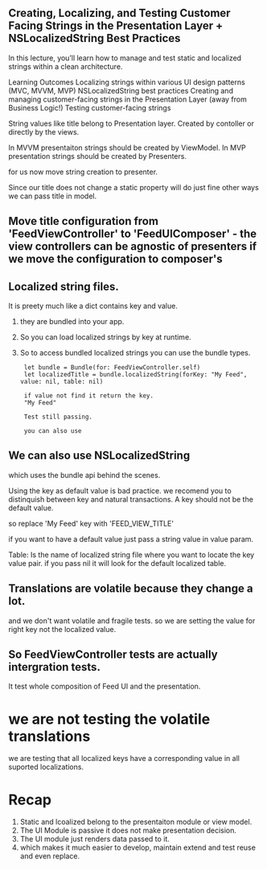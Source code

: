 
##   Creating, Localizing, and Testing Customer Facing Strings in the Presentation Layer + NSLocalizedString Best Practices

In this lecture, you’ll learn how to manage and test static and localized strings within a clean architecture.

Learning Outcomes
Localizing strings within various UI design patterns (MVC, MVVM, MVP)
NSLocalizedString best practices
Creating and managing customer-facing strings in the Presentation Layer (away from Business Logic!)
Testing customer-facing strings


String values like title belong to Presentation layer.
Created by contoller or directly by the views.

In MVVM presentaiton strings should be created by ViewModel.
In MVP presentation strings should be created by Presenters.

for us now move string creation to presenter.

Since our title does not change a static property will do just fine other ways we can pass title in model.

## Move title configuration from 'FeedViewController' to 'FeedUIComposer'  - the view controllers can be agnostic of presenters if we move the configuration to composer's 

## Localized string files.

It is preety much like a dict contains key and value.
1. they are bundled into your app.
2. So you can load localized strings by key at runtime.
3. So to access bundled localized strings you can use the bundle types.


        let bundle = Bundle(for: FeedViewController.self)
        let localizedTitle = bundle.localizedString(forKey: "My Feed", value: nil, table: nil)
        
        if value not find it return the key.
        "My Feed"
        
        Test still passing.
        
        you can also use
## We can also use NSLocalizedString 
which uses the bundle api behind the scenes.

Using the key as default value is bad practice.
we recomend you to distinquish between key and natural transactions.
A key should not be the default value.

so replace 'My Feed' key with 'FEED_VIEW_TITLE' 

if you want to have a default value just pass a string value in value param.

Table: Is the name of localized string file where you want to locate the key value pair.
if you pass nil it will look for the default localized table.

## Translations are volatile because they change a lot.

and we don't want volatile and fragile tests.
so we are setting the value for right key not the localized value.

## So FeedViewController tests are actually intergration tests.

It test whole composition of Feed UI and the presentation.


# we are not testing the volatile translations
we are testing that all localized keys have a corresponding value in all suported localizations.


# Recap

1. Static and lcoalized belong to the presentaiton module or view model.
2. The UI Module is passive it does not make presentation decision.
3. The UI module just renders data passed to it.
4. which makes it much easier to develop, maintain extend and test reuse and even replace.

